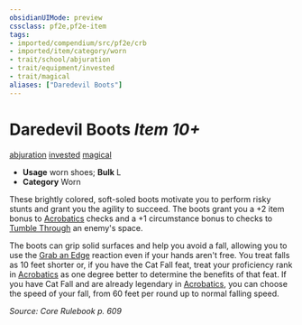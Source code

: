 ```yaml
---
obsidianUIMode: preview
cssclass: pf2e,pf2e-item
tags:
- imported/compendium/src/pf2e/crb
- imported/item/category/worn
- trait/school/abjuration
- trait/equipment/invested
- trait/magical
aliases: ["Daredevil Boots"]
---
```

# Daredevil Boots *Item 10+*  
[abjuration](abjuration.md)  [invested](invested.md)  [magical](magical.md)  

- **Usage** worn shoes; **Bulk** L
- **Category** Worn

These brightly colored, soft-soled boots motivate you to perform risky stunts and grant you the agility to succeed. The boots grant you a +2 item bonus to [Acrobatics](../../skills.md#Acrobatics) checks and a +1 circumstance bonus to checks to [Tumble Through](tumble-through.md) an enemy's space.

The boots can grip solid surfaces and help you avoid a fall, allowing you to use the [Grab an Edge](grab-an-edge.md) reaction even if your hands aren't free. You treat falls as 10 feet shorter or, if you have the Cat Fall feat, treat your proficiency rank in [Acrobatics](../../skills.md#Acrobatics) as one degree better to determine the benefits of that feat. If you have Cat Fall and are already legendary in [Acrobatics](../../skills.md#Acrobatics), you can choose the speed of your fall, from 60 feet per round up to normal falling speed.

*Source: Core Rulebook p. 609*